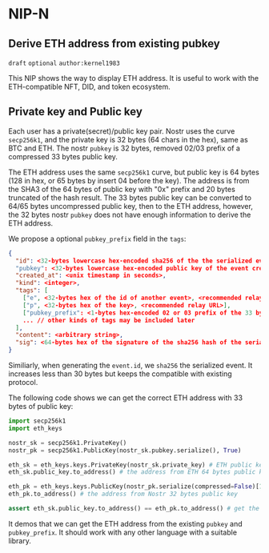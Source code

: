 NIP-N
======

Derive ETH address from existing pubkey
------------

`draft` `optional` `author:kernel1983` 

This NIP shows the way to display ETH address.
It is useful to work with the ETH-compatible NFT, DID, and token ecosystem. 

## Private key and Public key

Each user has a private(secret)/public key pair.
Nostr uses the curve `secp256k1`, and the private key is 32 bytes (64 chars in the hex), same as BTC and ETH.
The nostr `pubkey` is 32 bytes, removed 02/03 prefix of a compressed 33 bytes public key.

The ETH address uses the same `secp256k1` curve, but public key is 64 bytes (128 in hex, or 65 bytes by insert 04 before the key).
The address is from the SHA3 of the 64 bytes of public key with "0x" prefix and 20 bytes truncated of the hash result.
The 33 bytes public key can be converted to 64/65 bytes uncompressed public key, then to the ETH address, however, the 32 bytes nostr `pubkey` does not have enough information to derive the ETH address.

We propose a optional `pubkey_prefix` field in the `tags`:

```json
{
  "id": <32-bytes lowercase hex-encoded sha256 of the the serialized event data>
  "pubkey": <32-bytes lowercase hex-encoded public key of the event creator>,
  "created_at": <unix timestamp in seconds>,
  "kind": <integer>,
  "tags": [
    ["e", <32-bytes hex of the id of another event>, <recommended relay URL>],
    ["p", <32-bytes hex of the key>, <recommended relay URL>],
    ["pubkey_prefix": <1-bytes hex-encoded 02 or 03 prefix of the 33 bytes compressed public key>],
    ... // other kinds of tags may be included later
  ],
  "content": <arbitrary string>,
  "sig": <64-bytes hex of the signature of the sha256 hash of the serialized event data, which is the same as the "id" field>
}
```

Similiarly, when generating the `event.id`, we `sha256` the serialized event.
It increases less than 30 bytes but keeps the compatible with existing protocol.

The following code shows we can get the correct ETH address with 33 bytes of public key:

```python
import secp256k1
import eth_keys

nostr_sk = secp256k1.PrivateKey()
nostr_pk = secp256k1.PublicKey(nostr_sk.pubkey.serialize(), True)

eth_sk = eth_keys.keys.PrivateKey(nostr_sk.private_key) # ETH public key from nostr 32 bytes private key
eth_sk.public_key.to_address() # the address from ETH 64 bytes public key

eth_pk = eth_keys.keys.PublicKey(nostr_pk.serialize(compressed=False)[1:]) # the uncompressed 65 bytes public with 04 prefix
eth_pk.to_address() # the address from Nostr 32 bytes public key

assert eth_sk.public_key.to_address() == eth_pk.to_address() # get the same address
```

It demos that we can get the ETH address from the existing `pubkey` and `pubkey_prefix`.
It should work with any other language with a suitable library.
